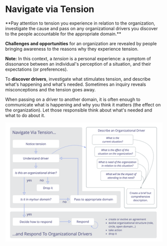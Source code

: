 # Navigate via Tension

<summary>
**Pay attention to tension you experience in relation to the organization, investigate the cause and pass on any organizational drivers you discover to the people accountable for the appropriate domain.**
</summary>

**Challenges and opportunities** for an organization are revealed by people bringing awareness to the reasons why they experience tension.

**Note:** In this context, a _tension_ is a personal experience: a symptom of dissonance between an individual's perception of a situation, and their expectations (or preferences).

To **discover drivers**, investigate what stimulates tension, and describe what's happening and what's needed. Sometimes an inquiry reveals misconceptions and the tension goes away.

When passing on a driver to another domain, it is often enough to communicate what is happening and why you think it matters (the effect on the organization). Let those responsible think about what's needed and what to do about it.

![Navigate via Tension, Describe Organizational Drivers, Respond To Organizational Drivers](img/process/navigate-describe-respond.png)
